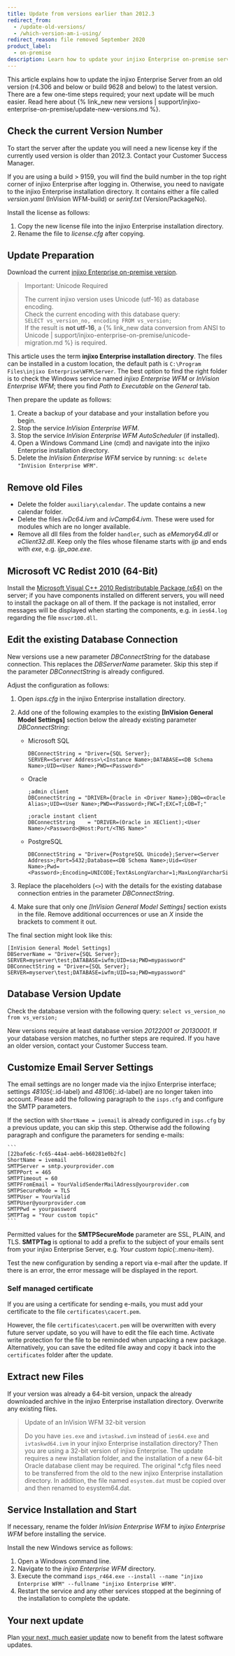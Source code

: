 ```yaml
---
title: Update from versions earlier than 2012.3
redirect_from:
  - /update-old-versions/
  - /which-version-am-i-using/
redirect_reason: file removed September 2020
product_label:
  - on-premise
description: Learn how to update your injixo Enterprise on-premise server to the latest version if you are currently on a version earlier than 2012.3
---
```


This article explains how to update the injixo Enterprise Server from an old version (r4.306 and below or build 9628 and below) to the latest version. There are a few one-time steps required; your next update will be much easier. Read here about {% link_new new versions | support/injixo-enterprise-on-premise/update-new-versions.md %}.

## Check the current Version Number

To start the server after the update you will need a new license key if the currently used version is older than 2012.3. Contact your Customer Success Manager.

If you are using a build > 9159, you will find the build number in the top right corner of injixo Enterprise after logging in. Otherwise, you need to navigate to the injixo Enterprise installation directory. It contains either a file called _version.yaml_ (InVision WFM-build) or _serinf.txt_ (Version/PackageNo).

Install the license as follows:

1. Copy the new license file into the injixo Enterprise installation directory.
2. Rename the file to _license.cfg_ after copying.

## Update Preparation

Download the current [injixo Enterprise on-premise version](https://downloads.injixo.com/en#server-on-premise).

> Important: Unicode Required
>
> The current injixo version uses Unicode (utf-16) as database encoding.  
> Check the current encoding with this database query:  
> `SELECT vs_version_no, encoding FROM vs_version;`  
> If the result is **not utf-16**, a {% link_new data conversion from ANSI to Unicode | support/injixo-enterprise-on-premise/unicode-migration.md %} is required.

This article uses the term **injixo Enterprise installation directory**. The files can be installed in a custom location, the default path is `C:\Program Files\injixo Enterprise\WFM\Server`. The best option to find the right folder is to check the Windows service named _injixo Enterprise WFM_ or _InVision Enterprise WFM_; there you find _Path to Executable_ on the _General_ tab.

Then prepare the update as follows:

1. Create a backup of your database and your installation before you begin.
2. Stop the service _InVision Enterprise WFM_.
3. Stop the service _InVision Enterprise WFM AutoScheduler_ (if installed).
4. Open a Windows Command Line (cmd) and navigate into the injixo Enterprise installation directory.
5. Delete the _InVision Enterprise WFM_ service by running: `sc delete "InVision Enterprise WFM"`.

## Remove old Files

- Delete the folder `auxiliary\calendar`. The update contains a new calendar folder.
- Delete the files _ivDc64.ivm_ and _ivCamp64.ivm_. These were used for modules which are no longer available.
- Remove all dll files from the folder `handler`, such as _eMemory64.dll_ or _eClient32.dll_. Keep only the files whose filename starts with _ijp_ and ends with _exe_, e.g. _ijp_aae.exe_.

## Microsoft VC Redist 2010 (64-Bit)

Install the [Microsoft Visual C++ 2010 Redistributable Package (x64)](https://www.microsoft.com/en-us/download/details.aspx?id=26999) on the server; if you have components installed on different servers, you will need to install the package on all of them. If the package is not installed, error messages will be displayed when starting the components, e.g. in `ies64.log` regarding the file `msvcr100.dll`.

## Edit the existing Database Connection

New versions use a new parameter _DBConnectString_ for the database connection. This replaces the _DBServerName_ parameter. Skip this step if the parameter _DBConnectString_ is already configured.

Adjust the configuration as follows:

1. Open _isps.cfg_ in the injixo Enterprise installation directory.
2. Add one of the following examples to the existing **[InVision General Model Settings]** section below the already existing parameter _DBConnectString_:

   - Microsoft SQL

     ```
     DBConnectString = "Driver={SQL Server};
     SERVER=<Server Address>\<Instance Name>;DATABASE=<DB Schema Name>;UID=<User Name>;PWD=<Password>"
     ```

   - Oracle

     ```
     ;admin client
     DBConnectString = "DRIVER={Oracle in <Driver Name>};DBQ=<Oracle Alias>;UID=<User Name>;PWD=<Password>;FWC=T;EXC=T;LOB=T;"
     ```

     ```
     ;oracle instant client
     DBConnectString	= "DRIVER=(Oracle in XEClient);<User Name>/<Password>@Host:Port/<TNS Name>"
     ```

   - PostgreSQL
     ```
     DBConnectString = "Driver={PostgreSQL Unicode};Server=<Server Address>;Port=5432;Database=<DB Schema Name>;Uid=<User Name>;Pwd=<Password>;Encoding=UNICODE;TextAsLongVarchar=1;MaxLongVarcharSize=65536"
     ```

3. Replace the placeholders (`<>`) with the details for the existing database connection entries in the parameter _DBConnectString_.

4. Make sure that only one _[InVision General Model Settings]_ section exists in the file. Remove additional occurrences or use an _X_ inside the brackets to comment it out.

The final section might look like this:

```
[InVision General Model Settings]
DBServerName = "Driver={SQL Server};
SERVER=myserver\test;DATABASE=iwfm;UID=sa;PWD=mypassword"
DBConnectString = "Driver={SQL Server};
SERVER=myserver\test;DATABASE=iwfm;UID=sa;PWD=mypassword"
```

## Database Version Update

Check the database version with the following query: `select vs_version_no from vs_version;`

New versions require at least database version _20122001_ or _20130001_. If your database version matches, no further steps are required. If you have an older version, contact your Customer Success team. <!-- Old scripts required, mss_113_114.sql or ora_113_114.sql, next run consist64.exe /update -->

## Customize Email Server Settings

The email settings are no longer made via the injixo Enterprise interface; settings _48105_{:.id-label} and _48106_{:.id-label} are no longer taken into account. Please add the following paragraph to the `isps.cfg` and configure the SMTP parameters.

If the section with `ShortName = ivemail` is already configured in `isps.cfg` by a previous update, you can skip this step. Otherwise add the following paragraph and configure the parameters for sending e-mails:

    ```
    [22bafe6c-fc65-44a4-aeb6-b60281e0b2fc]
    ShortName = ivemail
    SMTPServer = smtp.yourprovider.com
    SMTPPort = 465
    SMTPTimeout = 60
    SMTPFromEmail = YourValidSenderMailAdress@yourprovider.com
    SMTPSecureMode = TLS
    SMTPUser = YourValid
    SMTPUser@yourprovider.com
    SMTPPwd = yourpassword
    SMTPTag = "Your custom topic"
    ```

Permitted values for the **SMTPSecureMode** parameter are SSL, PLAIN, and TLS. **SMTPTag** is optional to add a prefix to the subject of your emails sent from your injixo Enterprise Server, e.g. _Your custom topic_{:.menu-item}.

Test the new configuration by sending a report via e-mail after the update. If there is an error, the error message will be displayed in the report.

### Self managed certificate

If you are using a certificate for sending e-mails, you must add your certificate to the file `certificates\cacert.pem`.

However, the file `certificates\cacert.pem` will be overwritten with every future server update, so you will have to edit the file each time. Activate write protection for the file to be reminded when unpacking a new package. Alternatively, you can save the edited file away and copy it back into the `certificates` folder after the update.

## Extract new Files

If your version was already a 64-bit version, unpack the already downloaded archive in the injixo Enterprise installation directory. Overwrite any existing files.

> Update of an InVision WFM 32-bit version
>
> Do you have `ies.exe` and `ivtaskwd.ivm` instead of `ies64.exe` and `ivtaskwd64.ivm` in your injixo Enterprise installation directory? Then you are using a 32-bit version of injixo Enterprise. The update requires a new installation folder, and the installation of a new 64-bit Oracle database client may be required. The original \*.cfg files need to be transferred from the old to the new injixo Enterprise installation directory. In addition, the file named `esystem.dat` must be copied over and then renamed to esystem64.dat.

## Service Installation and Start

If necessary, rename the folder _InVision Enterprise WFM_ to _injixo Enterprise WFM_ before installing the service.

Install the new Windows service as follows:

1. Open a Windows command line.
2. Navigate to the _injixo Enterprise WFM_ directory.
3. Execute the command `isps_r464.exe --install --name "injixo Enterprise WFM" --fullname "injixo Enterprise WFM"`.
4. Restart the service and any other services stopped at the beginning of the installation to complete the update.

## Your next update

Plan [your next, much easier update](/update-new-versions) now to benefit from the latest software updates.
